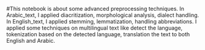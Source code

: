 #This notebook is about some advanced preprocessing techniques.
In Arabic_text, I applied diacritization, morphological analysis, dialect handling.
In English_text, I applied stemming, lemmatization, handling abbreviations.
I applied some techniques on multilingual text like detect the language, tokenization based on the detected language, translation the text to both English and Arabic.